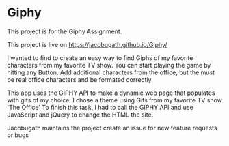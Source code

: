 # Giphy

This project is for the Giphy Assignment.

This project is live on https://jacobugath.github.io/Giphy/

I wanted to find to create an easy way to find Giphs of my favorite characters from my favorite TV show. You can start playing the game by hitting any Button. Add additional characters from the office, but the must be real office characters and be formated correctly.

This app uses the GIPHY API to make a dynamic web page that populates with gifs of my choice. I chose a theme using Gifs from my favorite TV show 'The Office' To finish this task, I had to call the GIPHY API and use JavaScript and jQuery to change the HTML the site. 

Jacobugath maintains the project create an issue for new feature requests or bugs
